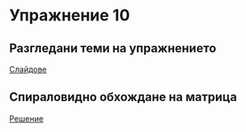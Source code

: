 Упражнение 10
=============

Разгледани теми на упражнението
-------------------------------
[Слайдове](https://speakerdeck.com/dimitaruzunov/uvod-v-proghramiranieto-10)

Спираловидно обхождане на матрица
---------------------------------

[Решение](spiral-traversal.cpp)
